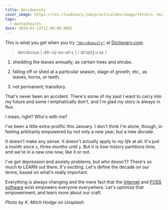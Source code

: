 ```yaml
---
title: deciduously
cover_image: https://res.cloudinary.com/practicaldev/image/fetch/s--6Lzm3L2e--/c_imagga_scale,f_auto,fl_progressive,h_420,q_auto,w_1000/https://thepracticaldev.s3.amazonaws.com/i/f1ptv4j5ptgx8kbcrp72.jpg
tags:
  - mentalhealth
date: 2020-01-12T12:00:00.000Z
---
```


This is what you get when you try [`"deciduously"`](https://www.dictionary.com/browse/deciduously) at [Dictionary.com](https://www.dictionary.com/):

> deciduous [ dih-sij-oo-uh s ] / dɪˈsɪdʒ u əs /

1. shedding the leaves annually, as certain trees and shrubs.

1. falling off or shed at a particular season, stage of growth, etc., as leaves, horns, or teeth.

1. not permanent; transitory.

That's never been an accident. There's some of my past I want to carry into my future and some I emphatically don't, and I'm glad my story is always in flux.

I mean, right? Who's with me?

I've been a little extra-prolific this January. I don't think I'm alone, though, in feeling arbitrarily empowered by not only a new year, but a new _decade_.

It doesn't make any sense. It doesn't actually apply to _my life_ at all. It's just a month since `x`, three months until `y`. But it is how history partitions time, and we're in a new one now, like it or not.

I've got depression and anxiety problems, but who doesn't? There's so much to LEARN out there. It's exciting. Let's define the decade on our terms, based on what's really important.

Everything is always changing and the mere fact that the [Internet](https://en.wikipedia.org/wiki/Internet) and [FOSS software](https://en.wikipedia.org/wiki/Free_and_open-source_software) exist empowers everyone everywhere. Let's optimize that empowerment, and learn more about our craft.

_Photo by K. Mitch Hodge on Unsplash_
